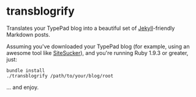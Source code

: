 transblogrify
=============

Translates your TypePad blog into a beautiful set of [Jekyll](http://jekyllrb.com/)-friendly Markdown posts.  

Assuming you've downloaded your TypePad blog (for example, using an awesome tool like [SiteSucker](https://itunes.apple.com/us/app/sitesucker/id442168834?mt=12)), and you're running Ruby 1.9.3 or greater, just:

    bundle install
    ./transblogrify /path/to/your/blog/root

... and enjoy.
